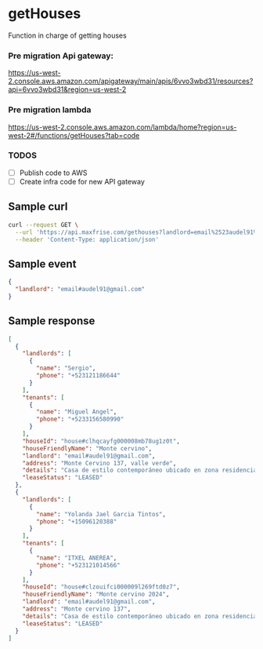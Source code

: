 # getHouses

Function in charge of getting houses

### Pre migration Api gateway:

https://us-west-2.console.aws.amazon.com/apigateway/main/apis/6vvo3wbd31/resources?api=6vvo3wbd31&region=us-west-2

### Pre migration lambda

https://us-west-2.console.aws.amazon.com/lambda/home?region=us-west-2#/functions/getHouses?tab=code

### TODOS

- [ ] Publish code to AWS
- [ ] Create infra code for new API gateway

## Sample curl

```bash
curl --request GET \
  --url 'https://api.maxfrise.com/gethouses?landlord=email%2523audel91%2540gmail.com' \
  --header 'Content-Type: application/json'
```

## Sample event

```json
{
  "landlord": "email#audel91@gmail.com"
}
```

## Sample response

```json
[
  {
    "landlords": [
      {
        "name": "Sergio",
        "phone": "+523121186644"
      }
    ],
    "tenants": [
      {
        "name": "Miguel Angel",
        "phone": "+5233156580990"
      }
    ],
    "houseId": "house#clhqcayfg000008mb78ug1z0t",
    "houseFriendlyName": "Monte cervino",
    "landlord": "email#audel91@gmail.com",
    "address": "Monte Cervino 137, valle verde",
    "details": "Casa de estilo contemporáneo ubicado en zona residencial. en primer nivel tiene cochera descubierta para dos autos, jardín frontal, vestíbulo de ingreso, medio baño, recámara con closet y baño completo, cubo de escaleras, sala, comedor, cocina integral con parrilla y campana, patio de servicio y jardín posterior; en planta alta, cubo de escaleras, distribuidor, terraza descubierta y recámara con closet y baño completo",
    "leaseStatus": "LEASED"
  },
  {
    "landlords": [
      {
        "name": "Yolanda Jael Garcia Tintos",
        "phone": "+15096120388"
      }
    ],
    "tenants": [
      {
        "name": "ITXEL ANEREA",
        "phone": "+523121014566"
      }
    ],
    "houseId": "house#clzouifci000009l269ftd0z7",
    "houseFriendlyName": "Monte cervino 2024",
    "landlord": "email#audel91@gmail.com",
    "address": "Monte cervino 137",
    "details": "Casa de estilo contemporáneo ubicado en zona residencial. en primer nivel tiene cochera descubierta para dos autos, jardín frontal, vestíbulo de ingreso, medio baño, recámara con closet y baño completo, cubo de escaleras, sala, comedor, cocina integral con parrilla y campana, patio de servicio y jardín posterior; en planta alta, cubo de escaleras, distribuidor, terraza descubierta y recámara con closet y baño completo",
    "leaseStatus": "LEASED"
  }
]
```
